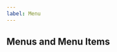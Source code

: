 ```yaml
---
label: Menu
---
```


## Menus and Menu Items

<ComponentMeta name="NMenu" />

<ComponentMeta name="NMenuItem" />
